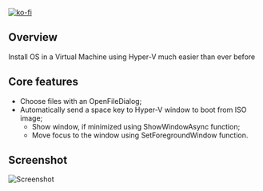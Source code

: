 [![ko-fi](https://www.ko-fi.com/img/githubbutton_sm.svg)](https://ko-fi.com/Q5Q51QUJC)

## Overview

Install OS in a Virtual Machine using Hyper-V much easier than ever before

## Core features

* Choose files with an OpenFileDialog;
* Automatically send a space key to Hyper-V window to boot from ISO image;
  * Show window, if minimized using ShowWindowAsync function;
  * Move focus to the window using SetForegroundWindow function.

## Screenshot

 ![Screenshot](https://i.imgur.com/Pu3qeno.png)
